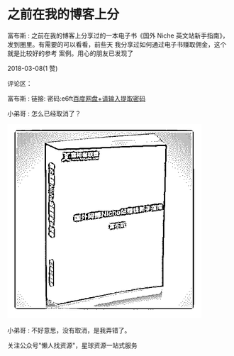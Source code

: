 # 之前在我的博客上分

富布斯 : 之前在我的博客上分享过的一本电子书《国外 Niche 英文站新手指南》，发到圈里。有需要的可以看看，前些天 我分享过如何通过电子书赚取佣金，这个就是比较好的参考 案例。用心的朋友已发现了

2018-03-08(1 赞)

评论区：

富布斯 : 链接: 密码:e6ft[百度网盘](https://pan.baidu.com/s/1ggcEIXl)[+](https://pan.baidu.com/s/1ggcEIXl)[请输入提取密码](https://pan.baidu.com/s/1ggcEIXl)

小弟哥 : 怎么已经取消了？

![image](img/Image_181.png)

小弟哥 : 不好意思，没有取消，是我弄错了。

关注公众号"懒人找资源"，星球资源一站式服务